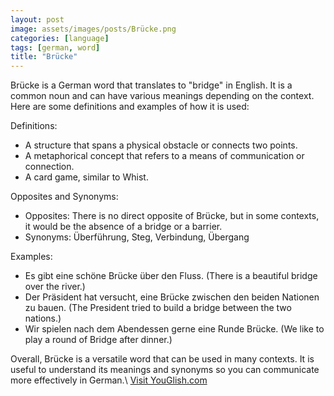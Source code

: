 ```yaml
---
layout: post
image: assets/images/posts/Brücke.png
categories: [language]
tags: [german, word]
title: "Brücke"
---
```


Brücke is a German word that translates to "bridge" in English. It is a common noun and can have various meanings depending on the context. Here are some definitions and examples of how it is used:

Definitions:
- A structure that spans a physical obstacle or connects two points.
- A metaphorical concept that refers to a means of communication or connection.
- A card game, similar to Whist.

Opposites and Synonyms:
- Opposites: There is no direct opposite of Brücke, but in some contexts, it would be the absence of a bridge or a barrier.
- Synonyms: Überführung, Steg, Verbindung, Übergang

Examples:
- Es gibt eine schöne Brücke über den Fluss. (There is a beautiful bridge over the river.)
- Der Präsident hat versucht, eine Brücke zwischen den beiden Nationen zu bauen. (The President tried to build a bridge between the two nations.)
- Wir spielen nach dem Abendessen gerne eine Runde Brücke. (We like to play a round of Bridge after dinner.)

Overall, Brücke is a versatile word that can be used in many contexts. It is useful to understand its meanings and synonyms so you can communicate more effectively in German.\ <a id="yg-widget-0" class="youglish-widget" data-query="Brücke" data-lang="german" data-components="8412" data-auto-start="0" data-bkg-color="theme_light" data-title="How%20to%20pronounce%20Brücke%20in%20German"  rel="nofollow" href="https://youglish.com">Visit YouGlish.com</a><script async src="https://youglish.com/public/emb/widget.js" charset="utf-8"></script>